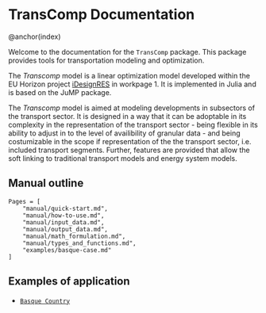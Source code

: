 # TransComp Documentation
@anchor(index)

Welcome to the documentation for the `TransComp` package. This package provides tools for transportation modeling and optimization.

The *Transcomp* model is a linear optimization model developed within the EU Horizon project [iDesignRES](https://idesignres.eu/) in workpage 1. It is implemented in Julia and is based on the JuMP package. 

The *Transcomp* model is aimed at modeling developments in subsectors of the transport sector. It is designed in a way that it can be adoptable in its complexity in the representation of the transport sector - being flexible in its ability to adjust in to the level of availibility of granular data - and being costumizable in the scope if representation of the the transport sector, i.e. included transport segments. Further, features are provided that allow the soft linking to traditional transport models and energy system models.


## Manual outline

```@contents
Pages = [
	"manual/quick-start.md",
	"manual/how-to-use.md",
	"manual/input_data.md",
	"manual/output_data.md",
	"manual/math_formulation.md",
	"manual/types_and_functions.md",
	"examples/basque-case.md"
]
```

## Examples of application
- [`Basque Country`](@ref(basque-case))
